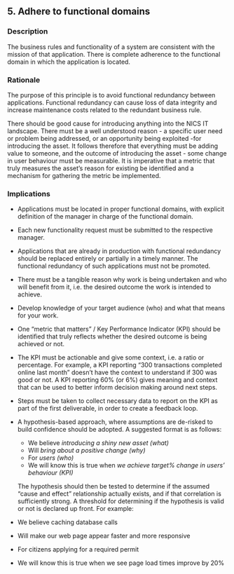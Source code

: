 ## 5. Adhere to functional domains

### Description

The business rules and functionality of a system are consistent with the mission of
that application. There is complete adherence to the functional domain in which the
application is located.

### Rationale

The purpose of this principle is to avoid functional redundancy between applications. Functional redundancy can cause loss of data integrity and increase maintenance costs related to the redundant business rule.

There should be good cause for introducing anything into the NICS IT landscape. There must be a well understood reason - a specific user need or problem being addressed, or an opportunity being exploited -for introducing the asset. It follows therefore that everything must be adding value to someone, and the outcome of introducing the asset - some change in user behaviour must be measurable. It is imperative that a metric that truly measures the asset’s reason for existing be identified and a mechanism for gathering the metric be implemented.

### Implications

- Applications must be located in proper functional domains, with explicit definition of the manager in charge of the functional domain.
- Each new functionality request must be submitted to the respective manager.
- Applications that are already in production with functional redundancy should be replaced entirely or partially in a timely manner. The functional redundancy of such applications must not be promoted.
- There must be a tangible reason why work is being undertaken and who will benefit from it, i.e. the desired outcome the work is intended to achieve.
- Develop knowledge of your target audience (who) and what that means for your work.
- One “metric that matters” / Key Performance Indicator (KPI) should be identified that truly reflects
whether the desired outcome is being achieved or not.
- The KPI must be actionable and give some context, i.e. a ratio or percentage. For example, a KPI reporting “300 transactions completed online last month” doesn’t have the context to understand if 300 was good or not. A KPI reporting 60% (or 6%) gives meaning and context that can be used to better inform decision making around next steps.
- Steps must be taken to collect necessary data to report on the KPI as part of the first deliverable, in order to create a feedback loop.
- A hypothesis-based approach, where assumptions are de-risked to build confidence should be adopted.
  A suggested format is as follows:
  - We believe *introducing a shiny new asset (what)*
  - Will *bring about a positive change (why)*
  - For *users (who)*
  - We will know this is true when *we achieve target% change in users’ behaviour (KPI)*

  The hypothesis should then be tested to determine if the assumed “cause and effect” relationship actually exists, and if that correlation is sufficiently strong. A threshold for determining if the hypothesis is valid or not is declared up front. For example:

- We believe caching database calls
- Will make our web page appear faster and more responsive
- For citizens applying for a required permit
- We will know this is true when we see page load times improve by 20%
